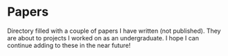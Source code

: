 # Papers

Directory filled with a couple of papers I have written (not published). They are about to projects I worked on as an
undergraduate. I hope I can continue adding to these in the near future!
